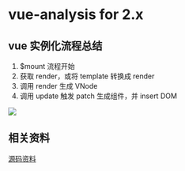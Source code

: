 # vue-analysis for 2.x

## vue 实例化流程总结

1. $mount 流程开始
2. 获取 render，或将 template 转换成 render
3. 调用 render 生成 VNode
4. 调用 update 触发 patch 生成组件，并 insert DOM

![](https://ustbhuangyi.github.io/vue-analysis/assets/new-vue.png)


## 相关资料

[源码资料](https://ustbhuangyi.github.io/vue-analysis)

